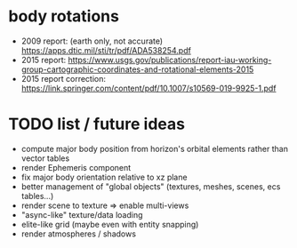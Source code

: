 # body rotations
 - 2009 report: (earth only, not accurate) https://apps.dtic.mil/sti/tr/pdf/ADA538254.pdf
 - 2015 report: https://www.usgs.gov/publications/report-iau-working-group-cartographic-coordinates-and-rotational-elements-2015
 - 2015 report correction: https://link.springer.com/content/pdf/10.1007/s10569-019-9925-1.pdf

# TODO list / future ideas
 - compute major body position from horizon's orbital elements rather than vector tables
 - render Ephemeris component 
 - fix major body orientation relative to xz plane
 - better management of "global objects" (textures, meshes, scenes, ecs tables...)
 - render scene to texture => enable multi-views
 - "async-like" texture/data loading
 - elite-like grid (maybe even with entity snapping)
 - render atmospheres / shadows 